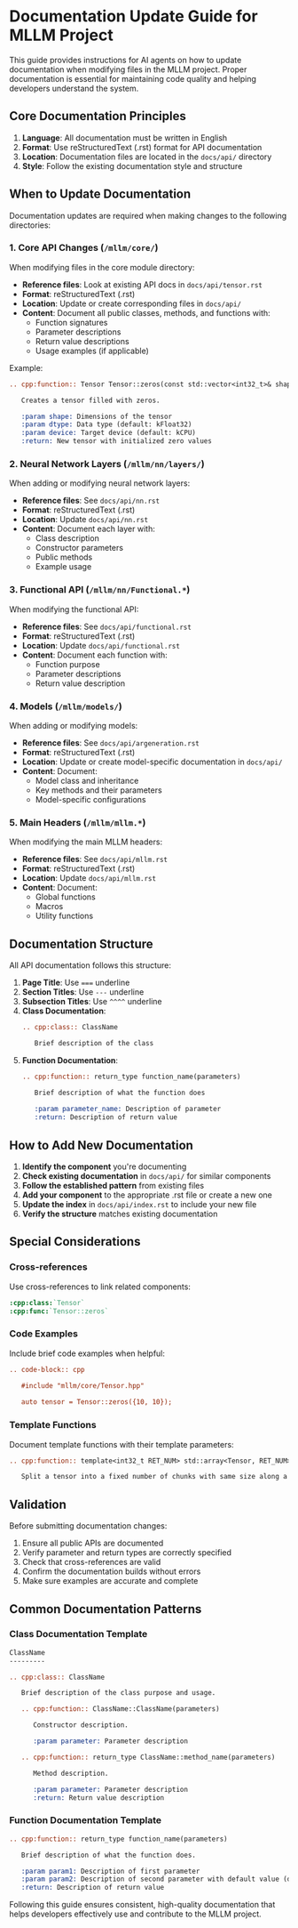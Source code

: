 # Documentation Update Guide for MLLM Project

This guide provides instructions for AI agents on how to update documentation when modifying files in the MLLM project. Proper documentation is essential for maintaining code quality and helping developers understand the system.

## Core Documentation Principles

1. **Language**: All documentation must be written in English
2. **Format**: Use reStructuredText (.rst) format for API documentation
3. **Location**: Documentation files are located in the `docs/api/` directory
4. **Style**: Follow the existing documentation style and structure

## When to Update Documentation

Documentation updates are required when making changes to the following directories:

### 1. Core API Changes (`/mllm/core/`)

When modifying files in the core module directory:
- **Reference files**: Look at existing API docs in `docs/api/tensor.rst`
- **Format**: reStructuredText (.rst)
- **Location**: Update or create corresponding files in `docs/api/`
- **Content**: Document all public classes, methods, and functions with:
  - Function signatures
  - Parameter descriptions
  - Return value descriptions
  - Usage examples (if applicable)

Example:
```rst
.. cpp:function:: Tensor Tensor::zeros(const std::vector<int32_t>& shape, DataTypes dtype = kFloat32, DeviceTypes device = kCPU)

   Creates a tensor filled with zeros.

   :param shape: Dimensions of the tensor
   :param dtype: Data type (default: kFloat32)
   :param device: Target device (default: kCPU)
   :return: New tensor with initialized zero values
```

### 2. Neural Network Layers (`/mllm/nn/layers/`)

When adding or modifying neural network layers:
- **Reference files**: See `docs/api/nn.rst`
- **Format**: reStructuredText (.rst)
- **Location**: Update `docs/api/nn.rst`
- **Content**: Document each layer with:
  - Class description
  - Constructor parameters
  - Public methods
  - Example usage

### 3. Functional API (`/mllm/nn/Functional.*`)

When modifying the functional API:
- **Reference files**: See `docs/api/functional.rst`
- **Format**: reStructuredText (.rst)
- **Location**: Update `docs/api/functional.rst`
- **Content**: Document each function with:
  - Function purpose
  - Parameter descriptions
  - Return value description

### 4. Models (`/mllm/models/`)

When adding or modifying models:
- **Reference files**: See `docs/api/argeneration.rst`
- **Format**: reStructuredText (.rst)
- **Location**: Update or create model-specific documentation in `docs/api/`
- **Content**: Document:
  - Model class and inheritance
  - Key methods and their parameters
  - Model-specific configurations

### 5. Main Headers (`/mllm/mllm.*`)

When modifying the main MLLM headers:
- **Reference files**: See `docs/api/mllm.rst`
- **Format**: reStructuredText (.rst)
- **Location**: Update `docs/api/mllm.rst`
- **Content**: Document:
  - Global functions
  - Macros
  - Utility functions

## Documentation Structure

All API documentation follows this structure:

1. **Page Title**: Use `===` underline
2. **Section Titles**: Use `---` underline
3. **Subsection Titles**: Use `^^^^` underline
4. **Class Documentation**:
   ```rst
   .. cpp:class:: ClassName
   
      Brief description of the class
   ```
5. **Function Documentation**:
   ```rst
   .. cpp:function:: return_type function_name(parameters)
   
      Brief description of what the function does
      
      :param parameter_name: Description of parameter
      :return: Description of return value
   ```

## How to Add New Documentation

1. **Identify the component** you're documenting
2. **Check existing documentation** in `docs/api/` for similar components
3. **Follow the established pattern** from existing files
4. **Add your component** to the appropriate .rst file or create a new one
5. **Update the index** in `docs/api/index.rst` to include your new file
6. **Verify the structure** matches existing documentation

## Special Considerations

### Cross-references

Use cross-references to link related components:
```rst
:cpp:class:`Tensor` 
:cpp:func:`Tensor::zeros`
```

### Code Examples

Include brief code examples when helpful:
```rst
.. code-block:: cpp

   #include "mllm/core/Tensor.hpp"
   
   auto tensor = Tensor::zeros({10, 10});
```

### Template Functions

Document template functions with their template parameters:
```rst
.. cpp:function:: template<int32_t RET_NUM> std::array<Tensor, RET_NUM> split(const Tensor& x, int32_t split_size_or_sections, int32_t dim)

   Split a tensor into a fixed number of chunks with same size along a given dimension.
```

## Validation

Before submitting documentation changes:

1. Ensure all public APIs are documented
2. Verify parameter and return types are correctly specified
3. Check that cross-references are valid
4. Confirm the documentation builds without errors
5. Make sure examples are accurate and complete

## Common Documentation Patterns

### Class Documentation Template
```rst
ClassName
---------

.. cpp:class:: ClassName

   Brief description of the class purpose and usage.

   .. cpp:function:: ClassName::ClassName(parameters)

      Constructor description.

      :param parameter: Parameter description

   .. cpp:function:: return_type ClassName::method_name(parameters)

      Method description.

      :param parameter: Parameter description
      :return: Return value description
```

### Function Documentation Template
```rst
.. cpp:function:: return_type function_name(parameters)

   Brief description of what the function does.

   :param param1: Description of first parameter
   :param param2: Description of second parameter with default value (default: value)
   :return: Description of return value
```

Following this guide ensures consistent, high-quality documentation that helps developers effectively use and contribute to the MLLM project.